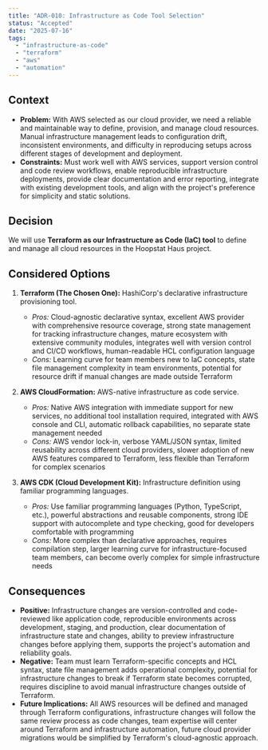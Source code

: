 ```yaml
---
title: "ADR-010: Infrastructure as Code Tool Selection"
status: "Accepted"
date: "2025-07-16"
tags:
  - "infrastructure-as-code"
  - "terraform"
  - "aws"
  - "automation"
---
```


## Context

* **Problem:** With AWS selected as our cloud provider, we need a reliable and maintainable way to define, provision, and manage cloud resources. Manual infrastructure management leads to configuration drift, inconsistent environments, and difficulty in reproducing setups across different stages of development and deployment.
* **Constraints:** Must work well with AWS services, support version control and code review workflows, enable reproducible infrastructure deployments, provide clear documentation and error reporting, integrate with existing development tools, and align with the project's preference for simplicity and static solutions.

## Decision

We will use **Terraform as our Infrastructure as Code (IaC) tool** to define and manage all cloud resources in the Hoopstat Haus project.

## Considered Options

1. **Terraform (The Chosen One):** HashiCorp's declarative infrastructure provisioning tool.
   * *Pros:* Cloud-agnostic declarative syntax, excellent AWS provider with comprehensive resource coverage, strong state management for tracking infrastructure changes, mature ecosystem with extensive community modules, integrates well with version control and CI/CD workflows, human-readable HCL configuration language
   * *Cons:* Learning curve for team members new to IaC concepts, state file management complexity in team environments, potential for resource drift if manual changes are made outside Terraform

2. **AWS CloudFormation:** AWS-native infrastructure as code service.
   * *Pros:* Native AWS integration with immediate support for new services, no additional tool installation required, integrated with AWS console and CLI, automatic rollback capabilities, no separate state management needed
   * *Cons:* AWS vendor lock-in, verbose YAML/JSON syntax, limited reusability across different cloud providers, slower adoption of new AWS features compared to Terraform, less flexible than Terraform for complex scenarios

3. **AWS CDK (Cloud Development Kit):** Infrastructure definition using familiar programming languages.
   * *Pros:* Use familiar programming languages (Python, TypeScript, etc.), powerful abstractions and reusable components, strong IDE support with autocomplete and type checking, good for developers comfortable with programming
   * *Cons:* More complex than declarative approaches, requires compilation step, larger learning curve for infrastructure-focused team members, can become overly complex for simple infrastructure needs

## Consequences

* **Positive:** Infrastructure changes are version-controlled and code-reviewed like application code, reproducible environments across development, staging, and production, clear documentation of infrastructure state and changes, ability to preview infrastructure changes before applying them, supports the project's automation and reliability goals.
* **Negative:** Team must learn Terraform-specific concepts and HCL syntax, state file management adds operational complexity, potential for infrastructure changes to break if Terraform state becomes corrupted, requires discipline to avoid manual infrastructure changes outside of Terraform.
* **Future Implications:** All AWS resources will be defined and managed through Terraform configurations, infrastructure changes will follow the same review process as code changes, team expertise will center around Terraform and infrastructure automation, future cloud provider migrations would be simplified by Terraform's cloud-agnostic approach.